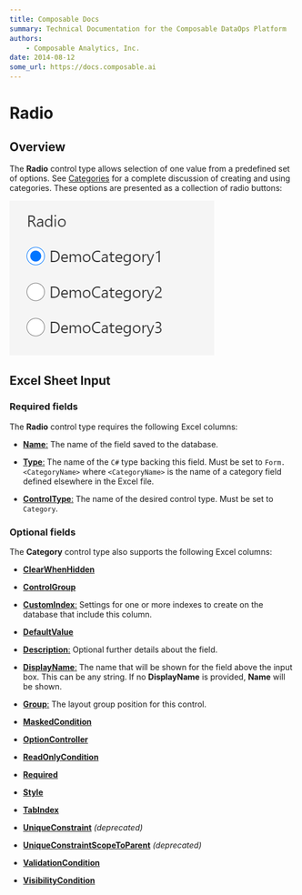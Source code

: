 ```yaml
---
title: Composable Docs
summary: Technical Documentation for the Composable DataOps Platform
authors:
    - Composable Analytics, Inc.
date: 2014-08-12
some_url: https://docs.composable.ai
---
```


# Radio

## Overview

The **Radio** control type allows selection of one value from a predefined set of options. See [Categories](../04.Categories.md) for a complete discussion of creating and using categories. These options are presented as a collection of radio buttons:

![Radio Control](../img/Radio.png)

## Excel Sheet Input

### Required fields

The **Radio** control type requires the following Excel columns:

- [**Name**:](../06.Setting-Details/Name.md) The name of the field saved to the database.

- [**Type**:](../06.Setting-Details/Type.md) The name of the `C#` type backing this field. Must be set to `Form.<CategoryName>` where `<CategoryName>` is the name of a category field defined elsewhere in the Excel file.

- [**ControlType**:](../06.Setting-Details/ControlType.md) The name of the desired control type. Must be set to `Category`.

### Optional fields

The **Category** control type also supports the following Excel columns:

- [**ClearWhenHidden**](../06.Setting-Details/ClearWhenHidden.md)

- [**ControlGroup**](../06.Setting-Details/ControlGroup.md)

- [**CustomIndex**:](../06.Setting-Details/CustomIndex.md) Settings for one or more indexes to create on the database that include this column.

- [**DefaultValue**](../06.Setting-Details/DefaultValue.md)

- [**Description**:](../06.Setting-Details/Description.md) Optional further details about the field.

- [**DisplayName**:](../06.Setting-Details/DisplayName.md) The name that will be shown for the field above the input box. This can be any string. If no **DisplayName** is provided, **Name** will be shown.

- [**Group**:](../06.Setting-Details/Group.md) The layout group position for this control.

- [**MaskedCondition**](../06.Setting-Details/MaskedCondition.md)

- [**OptionController**](../06.Setting-Details/OptionController.md)

- [**ReadOnlyCondition**](../06.Setting-Details/ReadOnlyCondition.md)

- [**Required**](../06.Setting-Details/Required.md)

- [**Style**](../06.Setting-Details/Style.md)

- [**TabIndex**](../06.Setting-Details/TabIndex.md)

- [**UniqueConstraint**](../06.Setting-Details/UniqueConstraint.md) *(deprecated)*

- [**UniqueConstraintScopeToParent**](../06.Setting-Details/UniqueConstraintScopeToParent.md) *(deprecated)*

- [**ValidationCondition**](../06.Setting-Details/ValidationCondition.md)

- [**VisibilityCondition**](../06.Setting-Details/VisibilityCondition.md)
